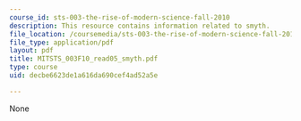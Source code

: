 ```yaml
---
course_id: sts-003-the-rise-of-modern-science-fall-2010
description: This resource contains information related to smyth.
file_location: /coursemedia/sts-003-the-rise-of-modern-science-fall-2010/decbe6623de1a616da690cef4ad52a5e_MITSTS_003F10_read05_smyth.pdf
file_type: application/pdf
layout: pdf
title: MITSTS_003F10_read05_smyth.pdf
type: course
uid: decbe6623de1a616da690cef4ad52a5e

---
```

None
